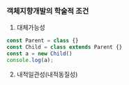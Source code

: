 ### 객체지향개발의 학술적 조건
1. 대체가능성
```js
const Parent = class {}
const Child = class extends Parent {}
const a = new Child()
console.log(a);
```
2. 내적일관성(내적동질성)